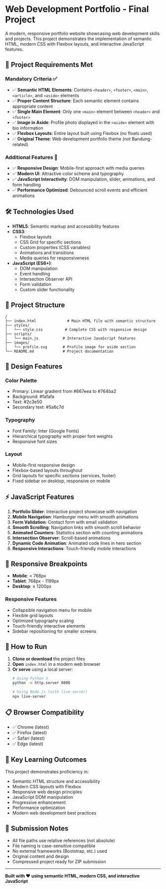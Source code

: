 # Web Development Portfolio - Final Project

A modern, responsive portfolio website showcasing web development skills and projects. This project demonstrates the implementation of semantic HTML, modern CSS with Flexbox layouts, and interactive JavaScript features.

## 🎯 Project Requirements Met

### Mandatory Criteria ✅
- ✅ **Semantic HTML Elements**: Contains `<header>`, `<footer>`, `<main>`, `<article>`, and `<aside>` elements
- ✅ **Proper Content Structure**: Each semantic element contains appropriate content
- ✅ **Single Main Element**: Only one `<main>` element between `<header>` and `<footer>`
- ✅ **Image in Aside**: Profile photo displayed in the `<aside>` element with bio information
- ✅ **Flexbox Layouts**: Entire layout built using Flexbox (no floats used)
- ✅ **Original Theme**: Web development portfolio theme (not Bandung-related)

### Additional Features 🚀
- ✅ **Responsive Design**: Mobile-first approach with media queries
- ✅ **Modern UI**: Attractive color scheme and typography
- ✅ **JavaScript Interactivity**: DOM manipulation, slider, animations, and form handling
- ✅ **Performance Optimized**: Debounced scroll events and efficient animations

## 🛠️ Technologies Used

- **HTML5**: Semantic markup and accessibility features
- **CSS3**: 
  - Flexbox layouts
  - CSS Grid for specific sections
  - Custom properties (CSS variables)
  - Animations and transitions
  - Media queries for responsiveness
- **JavaScript (ES6+)**:
  - DOM manipulation
  - Event handling
  - Intersection Observer API
  - Form validation
  - Custom slider functionality

## 📁 Project Structure

```
/
├── index.html              # Main HTML file with semantic structure
├── styles/
│   └── style.css          # Complete CSS with responsive design
├── scripts/
│   └── main.js           # Interactive JavaScript features
├── images/
│   └── profile.svg       # Profile image for aside section
└── README.md             # Project documentation
```

## 🎨 Design Features

### Color Palette
- Primary: Linear gradient from #667eea to #764ba2
- Background: #fafafa
- Text: #2c3e50
- Secondary text: #5a6c7d

### Typography
- Font Family: Inter (Google Fonts)
- Hierarchical typography with proper font weights
- Responsive font sizes

### Layout
- Mobile-first responsive design
- Flexbox-based layouts throughout
- Grid layouts for specific sections (services, footer)
- Fixed sidebar on desktop, responsive on mobile

## ⚡ JavaScript Features

1. **Portfolio Slider**: Interactive project showcase with navigation
2. **Mobile Navigation**: Hamburger menu with smooth animations
3. **Form Validation**: Contact form with email validation
4. **Smooth Scrolling**: Navigation links with smooth scroll behavior
5. **Animated Counters**: Statistics section with counting animations
6. **Intersection Observer**: Scroll-based animations
7. **Dynamic Code Animation**: Animated code lines in hero section
8. **Responsive Interactions**: Touch-friendly mobile interactions

## 📱 Responsive Breakpoints

- **Mobile**: < 768px
- **Tablet**: 768px - 1199px
- **Desktop**: ≥ 1200px

### Responsive Features
- Collapsible navigation menu for mobile
- Flexible grid layouts
- Optimized typography scaling
- Touch-friendly interactive elements
- Sidebar repositioning for smaller screens

## 🚀 How to Run

1. **Clone or download** the project files
2. **Open** `index.html` in a modern web browser
3. **Or serve** using a local server:
   ```bash
   # Using Python 3
   python -m http.server 8000
   
   # Using Node.js (with live-server)
   npx live-server
   ```

## 📋 Browser Compatibility

- ✅ Chrome (latest)
- ✅ Firefox (latest)
- ✅ Safari (latest)
- ✅ Edge (latest)

## 🎯 Key Learning Outcomes

This project demonstrates proficiency in:
- Semantic HTML structure and accessibility
- Modern CSS layouts with Flexbox
- Responsive web design principles
- JavaScript DOM manipulation
- Progressive enhancement
- Performance optimization
- Modern web development best practices

## 📝 Submission Notes

- All file paths use relative references (not absolute)
- File naming is case-sensitive compatible
- No external frameworks (Bootstrap, etc.) used
- Original content and design
- Compressed project ready for ZIP submission

---

**Built with ❤️ using semantic HTML, modern CSS, and interactive JavaScript**